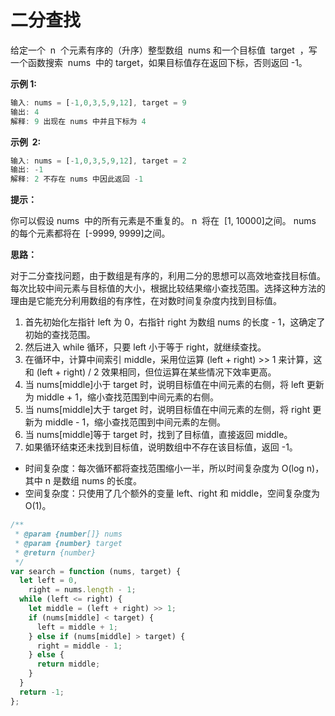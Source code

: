 # 二分查找

给定一个  n  个元素有序的（升序）整型数组  nums 和一个目标值  target  ，写一个函数搜索  nums  中的 target，如果目标值存在返回下标，否则返回 -1。

**示例 1:**

```js
输入: nums = [-1,0,3,5,9,12], target = 9
输出: 4
解释: 9 出现在 nums 中并且下标为 4
```

**示例  2:**

```js
输入: nums = [-1,0,3,5,9,12], target = 2
输出: -1
解释: 2 不存在 nums 中因此返回 -1
```

**提示：**

你可以假设 nums  中的所有元素是不重复的。
n  将在  [1, 10000]之间。
nums  的每个元素都将在  [-9999, 9999]之间。

**思路：**

对于二分查找问题，由于数组是有序的，利用二分的思想可以高效地查找目标值。每次比较中间元素与目标值的大小，根据比较结果缩小查找范围。选择这种方法的理由是它能充分利用数组的有序性，在对数时间复杂度内找到目标值。

1. 首先初始化左指针 left 为 0，右指针 right 为数组 nums 的长度 - 1，这确定了初始的查找范围。
2. 然后进入 while 循环，只要 left 小于等于 right，就继续查找。
3. 在循环中，计算中间索引 middle，采用位运算 (left + right) >> 1 来计算，这和 (left + right) / 2 效果相同，但位运算在某些情况下效率更高。
4. 当 nums[middle]小于 target 时，说明目标值在中间元素的右侧，将 left 更新为 middle + 1，缩小查找范围到中间元素的右侧。
5. 当 nums[middle]大于 target 时，说明目标值在中间元素的左侧，将 right 更新为 middle - 1，缩小查找范围到中间元素的左侧。
6. 当 nums[middle]等于 target 时，找到了目标值，直接返回 middle。
7. 如果循环结束还未找到目标值，说明数组中不存在该目标值，返回 -1。

- 时间复杂度：每次循环都将查找范围缩小一半，所以时间复杂度为 O(log n)，其中 n 是数组 nums 的长度。
- 空间复杂度：只使用了几个额外的变量 left、right 和 middle，空间复杂度为 O(1)。

```js
/**
 * @param {number[]} nums
 * @param {number} target
 * @return {number}
 */
var search = function (nums, target) {
  let left = 0,
    right = nums.length - 1;
  while (left <= right) {
    let middle = (left + right) >> 1;
    if (nums[middle] < target) {
      left = middle + 1;
    } else if (nums[middle] > target) {
      right = middle - 1;
    } else {
      return middle;
    }
  }
  return -1;
};
```
